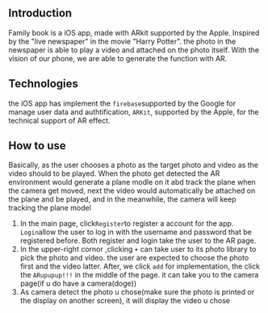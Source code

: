## Introduction
Family book is a iOS app, made with ARkit supported by the Apple. Inspired by the "live newspaper" in the movie "Harry Potter". the photo in the newspaper is able to play a video and attached on the photo itself. With the vision of our phone, we are able to generate the function with AR. 
## Technologies
the iOS app has implement the `firebase`supported by the Google for manage user data and authtification, `ARKit`, supported by the Apple, for the technical support of AR effect.

## How to use
Basically, as the user chooses a photo as the target photo and video as the video should to be played. When the photo get detected the AR environment would generate a plane modle on it abd track the plane when the camera get moved, next the video would automatically be attached on the plane and be played, and in the meanwhile, the camera will keep tracking the plane model
1. In the main page, click`Register`to register a account for the app. `Login`allow the user to log in with the username and password that be registered before. Both register and login take the user to the AR page.
2. In the upper-right cornor ,clicking `+` can take user to its photo library to pick the photo and video. the user are expected to choose the photo first and the video latter. After, we click `add` for implementation, the click the `ARupupup!!!` in the middle of the page. it can take you to the camera page(if u do have a camera(doge))
3. As camera detect the photo u chose(make sure the photo is printed or the display on another screen), it will display the video u chose
